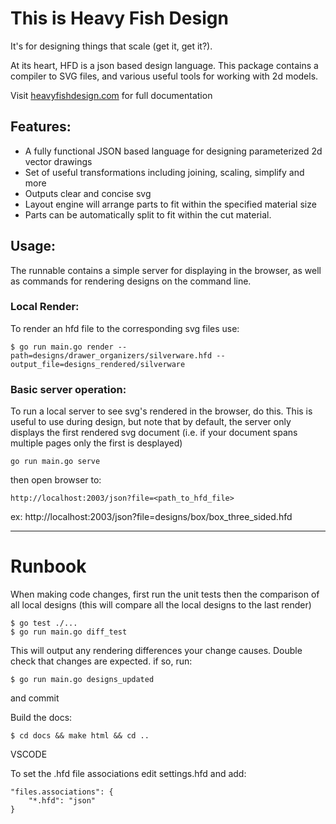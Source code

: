 This is Heavy Fish Design  
==========================

It's for designing things that scale (get it, get it?).  

At its heart, HFD is a json based design language.  This package contains a compiler to SVG files, and various useful tools for working with 2d models.  

Visit [heavyfishdesign.com](http://heavyfishdesign.com) for full documentation

## Features:

* A fully functional JSON based language for designing parameterized 2d vector drawings
* Set of useful transformations including joining, scaling, simplify and more
* Outputs clear and concise svg
* Layout engine will arrange parts to fit within the specified material size
* Parts can be automatically split to fit within the cut material.

## Usage:


The runnable contains a simple server for displaying in the browser, as well as commands for rendering designs on the command line. 

### Local Render:

To render an hfd file to the corresponding svg files use:

    $ go run main.go render --path=designs/drawer_organizers/silverware.hfd --output_file=designs_rendered/silverware

### Basic server operation:

To run a local server to see svg's rendered in the browser, do this.  This is useful to use during design, but note that by default, the server only displays the first rendered svg document (i.e. if your document spans multiple pages only the first is desplayed)

    go run main.go serve

then open browser to:

    http://localhost:2003/json?file=<path_to_hfd_file>

ex: 
    http://localhost:2003/json?file=designs/box/box_three_sided.hfd

*****

Runbook
========


When making code changes, first run the unit tests then the comparison of all local designs (this will compare all the local designs to the last render)

    $ go test ./...
    $ go run main.go diff_test

This will output any rendering differences your change causes.  Double check that changes are expected.  if so, run:

    $ go run main.go designs_updated

and commit

Build the docs:

    $ cd docs && make html && cd ..


VSCODE

To set the .hfd file associations edit settings.hfd and add:

    "files.associations": {
        "*.hfd": "json"
    }


